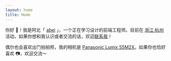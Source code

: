 ```yaml
---
layout: home
title: Home
---
```


你好 <span class="animate-wave text-4xl">👋</span>！我是阿北「 [abei](https://github.com/abeixiaolu) 」，一个正在学习设计的前端工程师。目前在 [浙江·杭州](https://www.google.com/maps/place/%E4%B8%AD%E5%9B%BD%E6%B5%99%E6%B1%9F%E7%9C%81%E6%9D%AD%E5%B7%9E%E5%B8%82/@30.2615835,120.006742,11z/data=!3m1!4b1!4m6!3m5!1s0x344bb629439aaa99:0xa7bfd183824de83a!8m2!3d30.2741499!4d120.15515!16zL20vMDE0dm00?entry=tts&g_ep=EgoyMDI0MTAxNC4wIPu8ASoASAFQAw%3D%3D) 活动，如果你想和我认识或者交流的话，欢迎[联系我](mailto:xiaoluabei@gmail.com)！

偶尔也会喜欢出门拍拍照，我的相机是 [Panasonic Lumix S5M2X](https://zh.wikipedia.org/wiki/%E6%9D%BE%E4%B8%BLumix_DC-S5II/S5IIx)。如果你也恰好喜欢 📷，欢迎交流～

<MyStack />
